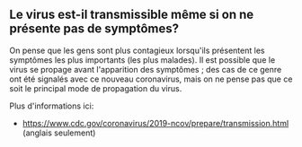 ## Le virus est-il transmissible même si on ne présente pas de symptômes?

On pense que les gens sont plus contagieux lorsqu'ils présentent les symptômes les plus importants (les plus malades).
Il est possible que le virus se propage avant l'apparition des symptômes ; des cas de ce genre ont été signalés avec ce nouveau coronavirus, mais on ne pense pas que ce soit le principal mode de propagation du virus.

Plus d'informations ici:

- https://www.cdc.gov/coronavirus/2019-ncov/prepare/transmission.html (anglais seulement)
